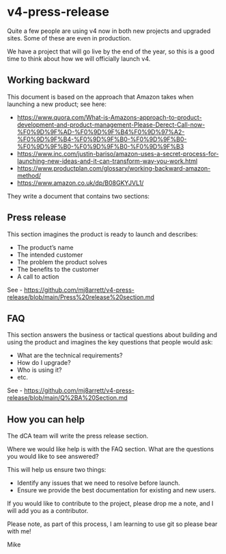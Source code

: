 # v4-press-release
Quite a few people are using v4 now in both new projects and upgraded sites.  Some of these are even in production.

We have a project that will go live by the end of the year, so this is a good time to think about how we will officially launch v4.

## Working backward

This document is based on the approach that Amazon takes when launching a new product; see here:

- https://www.quora.com/What-is-Amazons-approach-to-product-development-and-product-management-Please-Derect-Call-now-%F0%9D%9F%AD-%F0%9D%9F%B4%F0%9D%97%A2-%F0%9D%9F%B4-%F0%9D%9F%B0-%F0%9D%9F%B0-%F0%9D%9F%B0-%F0%9D%9F%B0-%F0%9D%9F%B3
- https://www.inc.com/justin-bariso/amazon-uses-a-secret-process-for-launching-new-ideas-and-it-can-transform-way-you-work.html
- https://www.productplan.com/glossary/working-backward-amazon-method/
- https://www.amazon.co.uk/dp/B08GKYJVL1/

They write a document that contains two sections:

## Press release
This section imagines the product is ready to launch and describes:

- The product’s name
- The intended customer
- The problem the product solves
- The benefits to the customer
- A call to action

See - https://github.com/mj8arrett/v4-press-release/blob/main/Press%20release%20section.md

## FAQ
This section answers the business or tactical questions about building and using the product and imagines the key questions that people would ask:

- What are the technical requirements?
- How do I upgrade?
- Who is using it?
- etc.

See - https://github.com/mj8arrett/v4-press-release/blob/main/Q%2BA%20Section.md

## How you can help
The dCA team will write the press release section.

Where we would like help is with the FAQ section.  What are the questions you would like to see answered?

This will help us ensure two things:

- Identify any issues that we need to resolve before launch.
- Ensure we provide the best documentation for existing and new users.

If you would like to contribute to the project, please drop me a note, and I will add you as a contributor.

Please note, as part of this process, I am learning to use git so please bear with me!

Mike
